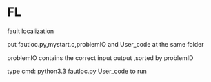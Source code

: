 FL
==

fault localization


put fautloc.py,mystart.c,problemIO and User_code at the same folder

problemIO contains the correct input output ,sorted by problemID

type cmd: python3.3 fautloc.py User_code
to run
